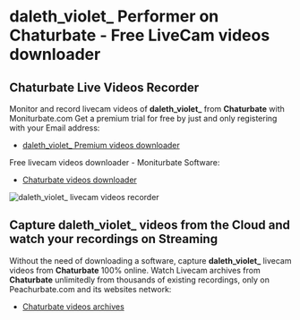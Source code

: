 # daleth_violet_ Performer on Chaturbate - Free LiveCam videos downloader

## Chaturbate Live Videos Recorder

Monitor and record livecam videos of **daleth_violet_** from **Chaturbate** with Moniturbate.com
Get a premium trial for free by just and only registering with your Email address:
* [daleth_violet_ Premium videos downloader](https://moniturbate.com/request-demo-licence-key.html)

Free livecam videos downloader - Moniturbate Software:
* [Chaturbate videos downloader](https://moniturbate.com/moniturbate-download-software.html)

![daleth_violet_ livecam videos recorder](https://peachurnet.com/templates/moniturbate-software.png)


## Capture daleth_violet_ videos from the Cloud and watch your recordings on Streaming

Without the need of downloading a software, capture **daleth_violet_** livecam videos from **Chaturbate** 100% online.
Watch Livecam archives from **Chaturbate** unlimitedly from thousands of existing recordings, only on Peachurbate.com and its websites network:
* [Chaturbate videos archives](https://peachurnet.com/)